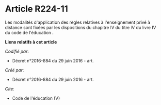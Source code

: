 # Article R224-11

Les modalités d'application des règles relatives à l'enseignement privé à distance sont fixées par les dispositions du
chapitre IV du titre IV du livre IV du code de l'éducation
.

**Liens relatifs à cet article**

_Codifié par_:

  - Décret n°2016-884 du 29 juin 2016 - art.

_Créé par_:

  - Décret n°2016-884 du 29 juin 2016 - art.

_Cite_:

  - Code de l'éducation (V)
